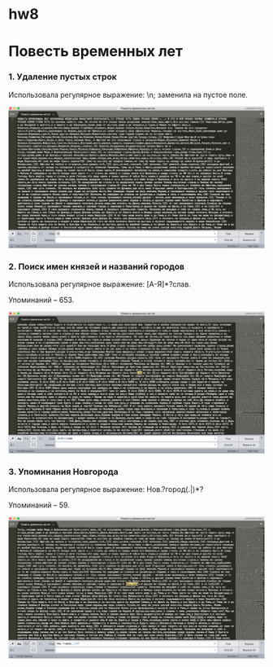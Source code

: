 # hw8

# Повесть временных лет

### 1. Удаление пустых строк

Использовала регулярное выражение: \n; заменила на пустое поле.

![](https://github.com/m-mukhanova/hw8/blob/master/1.png)

### 2. Поиск имен князей и названий городов

Использовала регулярное выражение: [А-Я]*?слав.

Упоминаний – 653.

![](https://github.com/m-mukhanova/hw8/blob/master/2.png)

### 3. Упоминания Новгорода

Использовала регулярное выражение: Нов.?город(.|)*?

Упоминаний – 59.

![](https://github.com/m-mukhanova/hw8/blob/master/3.png)

